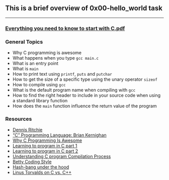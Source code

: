 ## This is a brief overview of 0x00-hello_world task
___

### **[Everything you need to know to start with C.pdf](https://intranet.alxswe.com/rltoken/8zpFqe7xb3eRZGK3WferKg)**


### **General Topics**
* Why C programming is awesome
* What happens when you type `gcc main.c`
* What is an entry point
* What is `main`
* How to print text using `printf`, `puts` and `putchar`
* How to get the size of a specific type using the unary operator `sizeof`
* How to compile using `gcc`
* What is the default program name when compiling with `gcc`
* How to find the right header to include in your source code when using a standard library function
* How does the `main` function influence the return value of the program


### **Resources**
* [Dennis Ritchie](https://intranet.alxswe.com/rltoken/YWFrRob_-Yo-_NQikMLI-g)
* [“C” Programming Language: Brian Kernighan](https://intranet.alxswe.com/rltoken/W4oygfMgAp5Hyc7o6QuSYQ)
* [Why C Programming Is Awesome](https://intranet.alxswe.com/rltoken/WYdE1novaWa0yt5fzGvLBw)
* [Learning to program in C part 1](https://intranet.alxswe.com/rltoken/aE_pZLbexuLroHA0FmjLbw)
* [Learning to program in C part 2](https://intranet.alxswe.com/rltoken/3a5y1N-0FlTaPbKRxlRLlQ)
* [Understanding C program Compilation Process](https://intranet.alxswe.com/rltoken/idYJyVfQRZ9e5aljiT5UKg)
* [Betty Coding Style](https://intranet.alxswe.com/rltoken/Iu2Vb1CbDPMHuDJG1iILKA)
* [Hash-bang under the hood](https://intranet.alxswe.com/rltoken/zwv5CHLybXN6KFmsjbu_tg)
* [Linus Torvalds on C vs. C++](https://intranet.alxswe.com/rltoken/JrokM8Pk6bd9wPqQvEfSAA)
